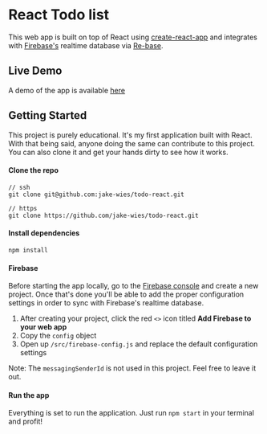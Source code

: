 # React Todo list

This web app is built on top of React using [create-react-app](https://github.com/facebookincubator/create-react-app) and integrates with [Firebase's](https://firebase.google.com/) realtime database via [Re-base](https://github.com/tylermcginnis/re-base). 

## Live Demo

A demo of the app is available [here](https://github.com/jake-wies/todo-react)

## Getting Started

This project is purely educational. It's my first application built with React. With that being said, anyone doing the same can contribute to this project. You can also clone it and get your hands dirty to see how it works.

#### Clone the repo

```
// ssh
git clone git@github.com:jake-wies/todo-react.git

// https
git clone https://github.com/jake-wies/todo-react.git
```

#### Install dependencies

```
npm install
```

#### Firebase

Before starting the app locally, go to the [Firebase console](https://console.firebase.google.com/) and create a new project. Once that's done you'll be able to add the proper configuration settings in order to sync with Firebase's realtime database.

1. After creating your project, click the red `<>` icon titled **Add Firebase to your web app**
2. Copy the `config` object
3. Open up `/src/firebase-config.js` and replace the default configuration settings

Note: The `messagingSenderId` is not used in this project. Feel free to leave it out.

#### Run the app

Everything is set to run the application. Just run `npm start` in your terminal and profit!
